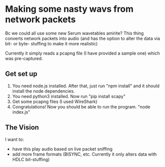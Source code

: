 
# Making some nasty wavs from network packets

Bc we could all use some new Serum wavetables amirite?
This thing converts network packets into audio (and has the option to alter the data via bit- or byte- stuffing to make it more realistic)

Currently it simply reads a pcapng file (I have provided a sample one) which was pre-captured.

## Get set up
1. You need node.js installed. After that, just run "npm install" and it should install the node dependencies.
2. You need python3 installed. Now run "pip install scapy"
3. Get some pcapng files (I used WireShark)
4. Congratulations! Now you should be able to run the program. "node index.js"

## The Vision

I want to:
- have this play audio based on live packet sniffing
- add more frame formats (BISYNC, etc. Currently it only alters data with HDLC bit-stuffing)